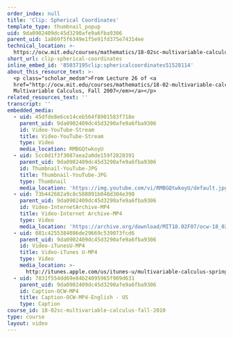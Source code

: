```yaml
---
order_index: null
title: 'Clip: Spherical Coordinates'
template_type: thumbnail_popup
uid: 9da0902409dc45d3290afe9a6fba9306
parent_uid: 1a869f5f6349e1f5e91fd375e74314ee
technical_location: >-
  https://ocw.mit.edu/courses/mathematics/18-02sc-multivariable-calculus-fall-2010/4.-triple-integrals-and-surface-integrals-in-3-space/part-a-triple-integrals/session-76-spherical-coordinates/clip-spherical-coordinates
short_url: clip-spherical-coordinates
inline_embed_id: '85037195clip:sphericalcoordinates51528114'
about_this_resource_text: >-
  <p class="scholar_medsm">From Lecture 26 of <a
  href="http://ocw.mit.edu/courses/mathematics/18-02-multivariable-calculus-fall-2007/video-lectures/"><em>18.02
  Multivariable Calculus, Fall 2007</em></a></p>
related_resources_text: ''
transcript: ''
embedded_media:
  - uid: 45dfde8e6ce14ceb564f8901583f718e
    parent_uid: 9da0902409dc45d3290afe9a6fba9306
    id: Video-YouTube-Stream
    title: Video-YouTube-Stream
    type: Video
    media_location: RMBGQtwkoyU
  - uid: 5cc0d1f3f3087aea2a0de159f2820391
    parent_uid: 9da0902409dc45d3290afe9a6fba9306
    id: Thumbnail-YouTube-JPG
    title: Thumbnail-YouTube-JPG
    type: Thumbnail
    media_location: 'https://img.youtube.com/vi/RMBGQtwkoyU/default.jpg'
  - uid: 73b442682a9c8c588891b048d304e390
    parent_uid: 9da0902409dc45d3290afe9a6fba9306
    id: Video-InternetArchive-MP4
    title: Video-Internet Archive-MP4
    type: Video
    media_location: 'https://archive.org/download/MIT18.02F07/ocw-18_02-f07-lec26_300k.mp4'
  - uid: 081c4255384086de29669c539073fcd6
    parent_uid: 9da0902409dc45d3290afe9a6fba9306
    id: Video-iTunesU-MP4
    title: Video-iTunes U-MP4
    type: Video
    media_location: >-
      http://itunes.apple.com/us/itunes-u/multivariable-calculus-spring/id354869122
  - uid: 7831f554dd69e84b24095965f909d631
    parent_uid: 9da0902409dc45d3290afe9a6fba9306
    id: Caption-OCW-MP4
    title: Caption-OCW-MP4-English - US
    type: Caption
course_id: 18-02sc-multivariable-calculus-fall-2010
type: course
layout: video
---
```

